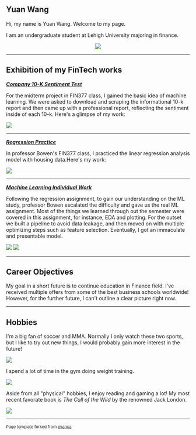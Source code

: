 ## Yuan Wang

Hi, my name is Yuan Wang. Welcome to my page.

I am an undergraduate student at Lehigh University majoring in finance.

<!-- Upload your own photo and change the path -->

<p style="text-align:center;">
  <img src="images/Pfp.jpg">
</p>

---

## Exhibition of my FinTech works

<!-- You can link to other websites, PDFs in this repo, and other pages in this repo -->

_**[Company 10-K Sentiment Test](pdf/report.pdf)**_

For the midterm project in FIN377 class, I gained the basic idea of machine learning. We were asked to download and scraping the informational 10-k report and then came up with a professional report, reflecting the sentiment inside of each 10-k. Here's a glimpse of my work:

<img src="images/972de6d2f61313c954ae23bd45b6daf.png"/>

---

_**[Regression Practice](pdf/regression.pdf)**_

In professor Bowen's FIN377 class, I practiced the linear regression analysis model with housing data.Here's my work:

<img src="images/8e3358e0e2ecd3733a13b222e4b92ab.png"/>

---

_**[Machine Learning Individual Work](pdf/ML.pdf)**_

Following the regression assignment, to gain our understanding on the ML study, professor Bowen escalated the difficulty and gave us the real ML assignment. Most of the things we learned through out the semester were covered in this assignment, for instance, EDA and plotting. For the outset we built a pipeline to avoid data leakage, and then moved on with multiple optimizing steps such as feature selection. Eventually, I got an immaculate and presentable model.

<img src="images/pipeline.png"/>

<img src="images/optimal model.png"/>

---

## Career Objectives

My goal in a short future is to continue education in Finance field. I've received multiple offers from some of the best business schools worldwide! However, for the further future, I can't outline a clear picture right now.

---

## Hobbies

I'm a big fan of soccer and MMA. Normally I only watch these two sports, but I like to try out new things, I would probably gain more interest in the future!

<img src="images/DSCF6611copy.JPG"/>

I spend a lot of time in the gym doing weight training.

<img src="images/physique.jpg"/>

Aside from all "physical" hobbies, I enjoy reading and gaming a lot! My most recent favorate book is *The Call of the Wild* by the renowned Jack London.

<img src="images/OIP.jpg"/>

---
<p style="font-size:11px">Page template forked from <a href="https://github.com/evanca/quick-portfolio">evanca</a></p>
<!-- Remove above link if you don't want to attibute -->
